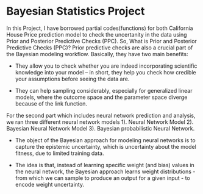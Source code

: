 # Bayesian Statistics Project

In this Project, I have borrowed partial codes(functions) for both California House Price prediction model to check the uncertanity in the data using 
Prior and Posterior Predictive Checks (PPC). 
So, What is Prior and Posterior Predictive Checks (PPC)? 
  Prior predictive checks are also a crucial part of the Bayesian modeling workflow. Basically, they have two main benefits:

  
   - They allow you to check whether you are indeed incorporating scientific knowledge into 
   your model – in short, they help you check how credible your assumptions before seeing the data are.

   - They can help sampling considerably, especially for generalized linear models, 
   where the outcome space and the parameter space diverge because of the link function.
 
For the second part which includes neural network prediction and analysis, we ran three different neural network models 1).  Neural Network Model 
2). Bayesian Neural Network Model 3). Bayesian probabilistic Neural Network.

  
  - The object of the Bayesian approach for modeling neural networks is to capture the epistemic uncertainty, 
  which is uncertainty about the model fitness, due to limited training data.

  - The idea is that, instead of learning specific weight (and bias) values in the neural network, the Bayesian approach 
  learns weight distributions - from which we can sample to produce an output for a given 
  input - to encode weight uncertainty.

